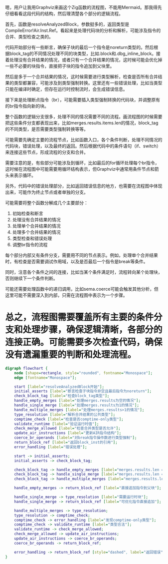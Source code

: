 嗯，用户让我用Graphviz来画这个Zig函数的流程图，不能用Mermaid。那我得先仔细看看这段代码的结构，然后理清楚各个部分的逻辑流程。

首先，函数是resolveAnalyzedBlock，参数挺多的，返回类型是CompileError!Air.Inst.Ref。看起来是处理代码块的分析和解析，可能涉及指令的合并、类型检查之类的。

代码开始部分有一些断言，确保子块的最后一个指令是noreturn类型的。然后根据block_tag的不同情况处理不同的块类型，比如.block和.dbg_inline_block。接着处理没有合并结果的情况，或者只有一个合并结果的情况，这时候可能会优化掉一些不必要的块指令，直接把子块的指令追加到父块里。

然后是多于一个合并结果的情况，这时候需要进行类型解析，检查是否所有合并结果的类型都兼容，可能涉及到类型强制转换。这里还有一些错误处理，比如当类型只能在编译时确定，但存在运行时控制流时，会生成错误信息。

接下来是处理断点指令（br），可能需要插入类型强制转换的代码块，并调整原有的br指令指向新的块。

整个函数的逻辑分支很多，处理不同的情况需要不同的流程。画流程图的时候需要把这些条件分支都表现出来，比如merges.results.items.len的情况，block_tag的不同类型，是否需要类型强制转换等等。

可能需要先确定主要的流程节点，比如函数入口，各个条件判断，处理不同情况的代码块，错误处理，以及最终的返回。然后根据代码中的条件语句（if、switch）来连接这些节点，形成流程的分支和合并。

需要注意的是，有些部分可能涉及到循环，比如最后的for循环处理每个br指令，这时候在流程图中可能需要用循环结构表示，但Graphviz中通常用条件节点和箭头来表示循环。

另外，代码中的错误处理部分，比如返回错误信息的地方，也需要在流程图中体现出来，可能作为终止节点或者单独的分支。

可能需要将整个函数分解成几个主要部分：

1. 初始检查和断言
2. 处理没有合并结果的情况
3. 处理单个合并结果的情况
4. 处理多个合并结果的情况
5. 类型检查和错误处理
6. 调整br指令的流程

每个部分内部又有条件分支，需要用不同的节点表示。例如，处理单个合并结果时，有检查是否需要调试作用域，以及是否最后一个指令是break等条件。

同时，注意各个条件之间的连接，比如当某个条件满足时，流程转向某个处理块，否则继续下一个条件判断。

可能还需要处理函数中的递归调用，比如sema.coerce可能会触发其他分析，但这里可能不需要深入到内部，只需在流程图中表示为一个步骤。

总之，流程图需要覆盖所有主要的条件分支和处理步骤，确保逻辑清晰，各部分的连接正确。可能需要多次检查代码，确保没有遗漏重要的判断和处理流程。
================================================
```dot
digraph flowchart {
    node [shape=rectangle, style="rounded", fontname="Monospace"];
    edge [fontname="Monospace"];

    start [label="resolveAnalyzedBlock开始"];
    initial_asserts [label="断言检查子块指令非空且最后指令为noreturn"];
    check_block_tag [label="检查block_tag类型"];
    handle_empty_merges [label="处理merges.results为空的情况"];
    handle_single_merge [label="处理merges.results为1的情况"];
    handle_multiple_merges [label="处理merges.results>1的情况"];
    type_resolution [label="解析合并结果的公共类型"];
    comptime_check [label="检查是否comptime-only类型"];
    validate_runtime [label="验证运行时值"];
    check_merge_allowed [label="检查合并类型是否允许"];
    update_air_instructions [label="更新AIR指令结构"];
    coerce_br_operands [label="对break指令操作数进行类型强制"];
    return_block_ref [label="返回block_inst的引用"];
    error_handling [label="错误处理"];

    start -> initial_asserts;
    initial_asserts -> check_block_tag;

    check_block_tag -> handle_empty_merges [label="merges.results.len == 0"];
    check_block_tag -> handle_single_merge [label="merges.results.len == 1"];
    check_block_tag -> handle_multiple_merges [label="merges.results.len > 1"];

    handle_empty_merges -> return_block_ref [label="直接追加指令到父块"];

    handle_single_merge -> type_resolution [label="需要运行时块"];
    handle_single_merge -> return_block_ref [label="可优化指令直接追加"];

    handle_multiple_merges -> type_resolution;
    type_resolution -> comptime_check;
    comptime_check -> error_handling [label="发现comptime-only类型"];
    comptime_check -> validate_runtime [label="类型合法"];
    validate_runtime -> check_merge_allowed;
    check_merge_allowed -> update_air_instructions;
    update_air_instructions -> coerce_br_operands;
    coerce_br_operands -> return_block_ref;

    error_handling -> return_block_ref [style="dashed", label="返回错误"];
}
```